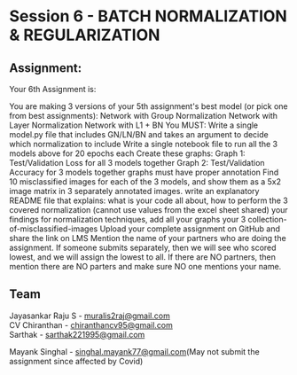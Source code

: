 # Session 6 - BATCH NORMALIZATION & REGULARIZATION

## Assignment:

Your 6th Assignment is:

You are making 3 versions of your 5th assignment's best model (or pick one from best assignments):
Network with Group Normalization
Network with Layer Normalization
Network with L1 + BN
You MUST:
Write a single model.py file that includes GN/LN/BN and takes an argument to decide which normalization to include
Write a single notebook file to run all the 3 models above for 20 epochs each
Create these graphs:
Graph 1: Test/Validation Loss for all 3 models together
Graph 2: Test/Validation Accuracy for 3 models together
graphs must have proper annotation
Find 10 misclassified images for each of the 3 models, and show them as a 5x2 image matrix in 3 separately annotated images. 
write an explanatory README file that explains:
what is your code all about,
how to perform the 3 covered normalization (cannot use values from the excel sheet shared)
your findings for normalization techniques,
add all your graphs
your 3 collection-of-misclassified-images 
Upload your complete assignment on GitHub and share the link on LMS
Mention the name of your partners who are doing the assignment. If someone submits separately, then we will see who scored lowest, and we will assign the lowest to all. If there are NO partners, then mention there are NO parters and make sure NO one mentions your name. 


 Team
 ----   
Jayasankar Raju S - muralis2raj@gmail.com     
CV Chiranthan - chiranthancv95@gmail.com <br>
Sarthak - sarthak221995@gmail.com<br>

Mayank Singhal - singhal.mayank77@gmail.com(May not submit the assignment since affected by Covid)<br>


